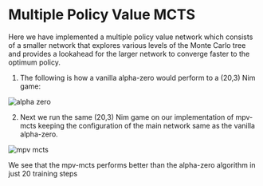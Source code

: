 # Multiple Policy Value MCTS

Here we have implemented a multiple policy value network which consists of a smaller network that explores various levels of the Monte Carlo tree and provides a lookahead for the larger network to converge faster to the optimum policy.

1. The following is how a vanilla alpha-zero would perform to a (20,3) Nim game:

![alpha zero](https://user-images.githubusercontent.com/17771219/83661980-ec836b80-a594-11ea-8da5-f8a39820baea.png)

2. Next we run the same (20,3) Nim game on our implementation of mpv-mcts keeping the configuration of the main network same as the vanilla alpha-zero.

![mpv mcts](https://user-images.githubusercontent.com/17771219/83662011-f86f2d80-a594-11ea-8a9e-5233b70821a0.png)

We see that the mpv-mcts performs better than the alpha-zero algorithm in just 20 training steps
